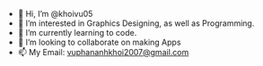 - 👋 Hi, I’m @khoivu05
- 👀 I’m interested in Graphics Designing, as well as Programming.
- 🌱 I’m currently learning to code.
- 💞️ I’m looking to collaborate on making Apps
- 📫 My Email: vuphananhkhoi2007@gmail.com

<!---
khoivu05/khoivu05 is a ✨ special ✨ repository because its `README.md` (this file) appears on your GitHub profile.
You can click the Preview link to take a look at your changes.
--->
